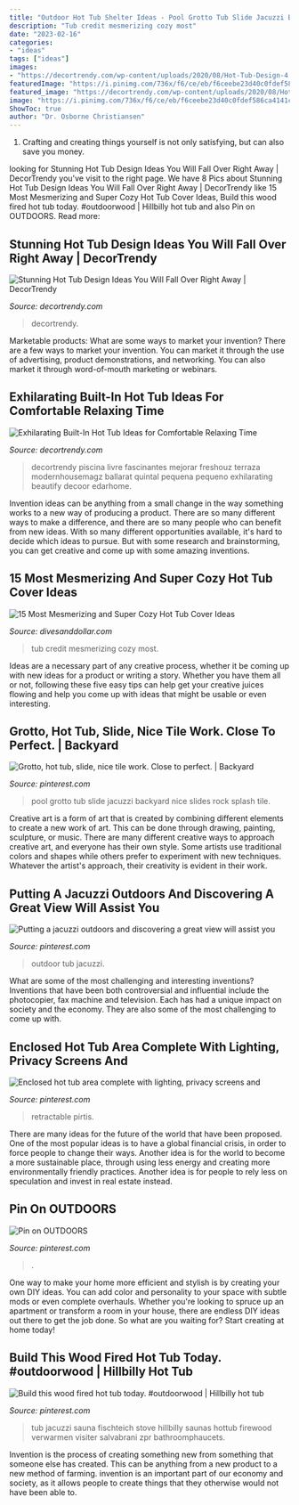 ```yaml
---
title: "Outdoor Hot Tub Shelter Ideas - Pool Grotto Tub Slide Jacuzzi Backyard Nice Slides Rock Splash Tile"
description: "Tub credit mesmerizing cozy most"
date: "2023-02-16"
categories:
- "ideas"
tags: ["ideas"]
images:
- "https://decortrendy.com/wp-content/uploads/2020/08/Hot-Tub-Design-4.jpg"
featuredImage: "https://i.pinimg.com/736x/f6/ce/eb/f6ceebe23d40c0fdef586ca4141c729c.jpg"
featured_image: "https://decortrendy.com/wp-content/uploads/2020/08/Hot-Tub-Design-4.jpg"
image: "https://i.pinimg.com/736x/f6/ce/eb/f6ceebe23d40c0fdef586ca4141c729c.jpg"
ShowToc: true
author: "Dr. Osborne Christiansen"
---
```



1. Crafting and creating things yourself is not only satisfying, but can also save you money.

	

		
looking for Stunning Hot Tub Design Ideas You Will Fall Over Right Away | DecorTrendy you've visit to the right page. We have 8 Pics about Stunning Hot Tub Design Ideas You Will Fall Over Right Away | DecorTrendy like 15 Most Mesmerizing and Super Cozy Hot Tub Cover Ideas, Build this wood fired hot tub today. #outdoorwood | Hillbilly hot tub and also Pin on OUTDOORS. Read more:
		
    
## Stunning Hot Tub Design Ideas You Will Fall Over Right Away | DecorTrendy

<img loading=lazy src="https://decortrendy.com/wp-content/uploads/2020/08/Hot-Tub-Design-4.jpg" onerror="this.onerror=null;this.src='https://tse2.mm.bing.net/th?id=OIP.zan2JFfC5-xUT9L2_RKBiQHaJ4&amp;pid=15.1';" alt="Stunning Hot Tub Design Ideas You Will Fall Over Right Away | DecorTrendy">

_Source: decortrendy.com_

>decortrendy. 

	

Marketable products: What are some ways to market your invention?
There are a few ways to market your invention. You can market it through the use of advertising, product demonstrations, and networking. You can also market it through word-of-mouth marketing or webinars.

    
## Exhilarating Built-In Hot Tub Ideas For Comfortable Relaxing Time

<img loading=lazy src="https://decortrendy.com/wp-content/uploads/2020/01/built-in-hot-tub-4.jpg" onerror="this.onerror=null;this.src='https://tse4.mm.bing.net/th?id=OIP.x0m9sBjm6MmJF-R9xIGWagHaK0&amp;pid=15.1';" alt="Exhilarating Built-In Hot Tub Ideas for Comfortable Relaxing Time">

_Source: decortrendy.com_

>decortrendy piscina livre fascinantes mejorar freshouz terraza modernhousemagz ballarat quintal pequena pequeno exhilarating beautify decoor edarhome. 

	

Invention ideas can be anything from a small change in the way something works to a new way of producing a product. There are so many different ways to make a difference, and there are so many people who can benefit from new ideas. With so many different opportunities available, it's hard to decide which ideas to pursue. But with some research and brainstorming, you can get creative and come up with some amazing inventions.

    
## 15 Most Mesmerizing And Super Cozy Hot Tub Cover Ideas

<img loading=lazy src="https://www.divesanddollar.com/wp-content/uploads/2017/04/Hot-Tub-Cover-13.jpg" onerror="this.onerror=null;this.src='https://tse2.mm.bing.net/th?id=OIP._1FZPbYrDxocuf92uEi2ogHaGe&amp;pid=15.1';" alt="15 Most Mesmerizing and Super Cozy Hot Tub Cover Ideas">

_Source: divesanddollar.com_

>tub credit mesmerizing cozy most. 

	

Ideas are a necessary part of any creative process, whether it be coming up with new ideas for a product or writing a story. Whether you have them all or not, following these five easy tips can help get your creative juices flowing and help you come up with ideas that might be usable or even interesting.

    
## Grotto, Hot Tub, Slide, Nice Tile Work. Close To Perfect. | Backyard

<img loading=lazy src="https://i.pinimg.com/736x/b1/49/ca/b149ca6822086141f282722b905a1ccc--pool-ideas-hot-tubs.jpg" onerror="this.onerror=null;this.src='https://tse4.mm.bing.net/th?id=OIP.DvSRqYJUIq2Q27v0PybrZwHaF4&amp;pid=15.1';" alt="Grotto, hot tub, slide, nice tile work. Close to perfect. | Backyard">

_Source: pinterest.com_

>pool grotto tub slide jacuzzi backyard nice slides rock splash tile. 

	

Creative art is a form of art that is created by combining different elements to create a new work of art. This can be done through drawing, painting, sculpture, or music. There are many different creative ways to approach creative art, and everyone has their own style. Some artists use traditional colors and shapes while others prefer to experiment with new techniques. Whatever the artist's approach, their creativity is evident in their work.

    
## Putting A Jacuzzi Outdoors And Discovering A Great View Will Assist You

<img loading=lazy src="https://i.pinimg.com/736x/1c/a5/95/1ca595d5f084325664bad5c104e85b45.jpg" onerror="this.onerror=null;this.src='https://tse3.mm.bing.net/th?id=OIP.eHqmHmvauSPMNXfDD5KXKAHaJy&amp;pid=15.1';" alt="Putting a jacuzzi outdoors and discovering a great view will assist you">

_Source: pinterest.com_

>outdoor tub jacuzzi. 

	

What are some of the most challenging and interesting inventions?
Inventions that have been both controversial and influential include the photocopier, fax machine and television. Each has had a unique impact on society and the economy. They are also some of the most challenging to come up with.

    
## Enclosed Hot Tub Area Complete With Lighting, Privacy Screens And

<img loading=lazy src="https://i.pinimg.com/736x/82/e0/95/82e095150f6a43ff0582eb359c8d98f8.jpg" onerror="this.onerror=null;this.src='https://tse4.mm.bing.net/th?id=OIP.XVzHMg_WihAn0L7Ho43wIQHaE6&amp;pid=15.1';" alt="Enclosed hot tub area complete with lighting, privacy screens and">

_Source: pinterest.com_

>retractable pirtis. 

	

There are many ideas for the future of the world that have been proposed. One of the most popular ideas is to have a global financial crisis, in order to force people to change their ways. Another idea is for the world to become a more sustainable place, through using less energy and creating more environmentally friendly practices. Another idea is for people to rely less on speculation and invest in real estate instead.

    
## Pin On OUTDOORS

<img loading=lazy src="https://i.pinimg.com/736x/f6/ce/eb/f6ceebe23d40c0fdef586ca4141c729c.jpg" onerror="this.onerror=null;this.src='https://tse3.mm.bing.net/th?id=OIP.F8PFdLGTYkuJROGyTnQ99gHaJ2&amp;pid=15.1';" alt="Pin on OUTDOORS">

_Source: pinterest.com_

>. 

	

One way to make your home more efficient and stylish is by creating your own DIY ideas. You can add color and personality to your space with subtle mods or even complete overhauls. Whether you're looking to spruce up an apartment or transform a room in your house, there are endless DIY ideas out there to get the job done. So what are you waiting for? Start creating at home today!

    
## Build This Wood Fired Hot Tub Today. #outdoorwood | Hillbilly Hot Tub

<img loading=lazy src="https://i.pinimg.com/736x/af/1a/11/af1a11ab700d6e55b815fa2616748866.jpg" onerror="this.onerror=null;this.src='https://tse2.mm.bing.net/th?id=OIP.U2Vdr93y0UdeLHiUQCqMWgHaJ4&amp;pid=15.1';" alt="Build this wood fired hot tub today. #outdoorwood | Hillbilly hot tub">

_Source: pinterest.com_

>tub jacuzzi sauna fischteich stove hillbilly saunas hottub firewood verwarmen visiter salvabrani zpr bathroomphaucets. 

	

Invention is the process of creating something new from something that someone else has created. This can be anything from a new product to a new method of farming. invention is an important part of our economy and society, as it allows people to create things that they otherwise would not have been able to.

